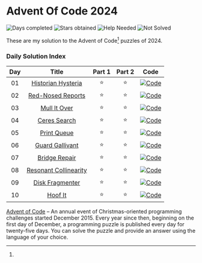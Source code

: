# Advent Of Code 2024

![Days completed](https://img.shields.io/badge/Days%20Completed-10-green)
![Stars obtained](https://img.shields.io/badge/Stars%20Obtained%20⭐-20-yellow)
![Help Needed](https://img.shields.io/badge/Help%20Needed%20➕-0-purple)
![Not Solved](https://img.shields.io/badge/Not%20Solved%20❌-0-red)

These are my solution to the Advent of Code[^aoc-footnote] puzzles of 2024.

### Daily Solution Index

| Day |             Title              | Part 1 | Part 2 |                                                    Code                                                     |
|:---:|:------------------------------:|:------:|:------:|:-----------------------------------------------------------------------------------------------------------:|
| 01  |  [Historian Hysteria][day01]   |   ⭐    |   ⭐    | [![Code](https://img.shields.io/badge/Code-grey?style=for-the-badge&logo=Kotlin)](src/main/kotlin/Day01.kt) |
| 02  |   [Red-Nosed Reports][day02]   |   ⭐    |   ⭐    | [![Code](https://img.shields.io/badge/Code-grey?style=for-the-badge&logo=Kotlin)](src/main/kotlin/Day02.kt) |
| 03  |     [Mull It Over][day03]      |   ⭐    |   ⭐    | [![Code](https://img.shields.io/badge/Code-grey?style=for-the-badge&logo=Kotlin)](src/main/kotlin/Day03.kt) |
| 04  |     [Ceres Search][day04]      |   ⭐    |   ⭐    | [![Code](https://img.shields.io/badge/Code-grey?style=for-the-badge&logo=Kotlin)](src/main/kotlin/Day04.kt) |
| 05  |      [Print Queue][day05]      |   ⭐    |   ⭐    | [![Code](https://img.shields.io/badge/Code-grey?style=for-the-badge&logo=Kotlin)](src/main/kotlin/Day05.kt) |
| 06  |    [Guard Gallivant][day06]    |   ⭐    |   ⭐    | [![Code](https://img.shields.io/badge/Code-grey?style=for-the-badge&logo=Kotlin)](src/main/kotlin/Day06.kt) |
| 07  |     [Bridge Repair][day07]     |   ⭐    |   ⭐    | [![Code](https://img.shields.io/badge/Code-grey?style=for-the-badge&logo=Kotlin)](src/main/kotlin/Day07.kt) |
| 08  | [Resonant Collinearity][day08] |   ⭐    |   ⭐    | [![Code](https://img.shields.io/badge/Code-grey?style=for-the-badge&logo=Kotlin)](src/main/kotlin/Day08.kt) |
| 09  |    [Disk Fragmenter][day09]    |   ⭐    |   ⭐    | [![Code](https://img.shields.io/badge/Code-grey?style=for-the-badge&logo=Kotlin)](src/main/kotlin/Day09.kt) |
| 10  |        [Hoof It][day10]        |   ⭐    |   ⭐    | [![Code](https://img.shields.io/badge/Code-grey?style=for-the-badge&logo=Kotlin)](src/main/kotlin/Day10.kt) |

[^aoc-footnote]:
[Advent of Code][aoc] – An annual event of Christmas-oriented programming challenges started December 2015.
Every year since then, beginning on the first day of December, a programming puzzle is published every day for
twenty-five days.
You can solve the puzzle and provide an answer using the language of your choice.

[aoc]: https://adventofcode.com

[day01]: https://adventofcode.com/2024/day/1

[day02]: https://adventofcode.com/2024/day/2

[day03]: https://adventofcode.com/2024/day/3

[day04]: https://adventofcode.com/2024/day/4

[day05]: https://adventofcode.com/2024/day/5

[day06]: https://adventofcode.com/2024/day/6

[day07]: https://adventofcode.com/2024/day/7

[day08]: https://adventofcode.com/2024/day/8

[day09]: https://adventofcode.com/2024/day/9

[day10]: https://adventofcode.com/2024/day/10
